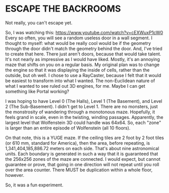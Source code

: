 ESCAPE THE BACKROOMS
====================

Not really, you can't escape yet.

So, I was watching this: https://www.youtube.com/watch?v=cEXWuxP1cW0
Every so often, you will see a random useless door in a wall segment. I thought to myself: what would be really cool would be if the geometry through the door didn't match the geometry behind the door. And, I've tried to create that here. There just aren't doors, because that would take talent. It's not nearly as impressive as I would have liked. Mostly, it's an annoying maze that shifts on you on a regular basis. My original plan was to change the engine so that it was displaying the inside of cells, rather than the outside, but oh well. I chose to use a RayCaster, because I felt that it would be easiest to transform into what I wanted. The non-Euclidean nature of what I wanted to see ruled out 3D engines, for me. Maybe I can get something like Portal working?

I was hoping to have Level 0 (The Halls), Level 1 (The Basement), and Level 2 (The Sub-Basement). I didn't get to Level 1. There are no monsters, just the monstrosity of wandering through a monotonous maze. Hopefully, it feels grand in scale, even in the twisting, winding passages. Apparently, the largest level that Wolfenstein 3D could handle was 64x64. So, each "zone" is larger than an entire episode of Wolfenstein (all 10 floors).

On that note, this is a YUGE maze. If the ceiling tiles are 2 foot by 2 foot tiles (or 610 mm, standard for America), then the area, before repeating, is 1,341,404,185,886.72 meters on each side. That's about nine astronomical units. Each boundary is generated in such a way that it is guaranteed that the 256x256 zones of the maze are connected. I would expect, but cannot guarantee or prove, that going in one direction will not repeat until you roll over the area counter. There MUST be duplication within a whole floor, however.

So, it was a fun experiment.
